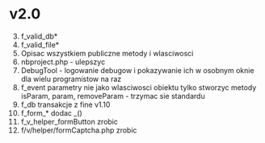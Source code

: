 # v2.0

3. f_valid_db*
4. f_valid_file*
5. Opisac wszystkiem publiczne metody i wlasciwosci
8. nbproject.php - ulepszyc
9. DebugTool - logowanie debugow i pokazywanie ich w osobnym oknie dla wielu programistow na raz
10. f_event parametry nie jako wlasciwosci obiektu tylko stworzyc metody isParam, param, removeParam - trzymac sie standardu
11. f_db transakcje z fine v1.10
12. f_form_* dodac _()
14. f_v_helper_formButton zrobic
15. f/v/helper/formCaptcha.php zrobic
